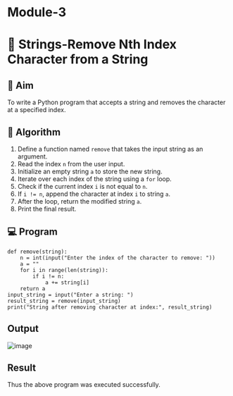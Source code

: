 # Module-3
# 🧹 Strings-Remove Nth Index Character from a String

## 🎯 Aim
To write a Python program that accepts a string and removes the character at a specified index.

## 🧠 Algorithm
1. Define a function named `remove` that takes the input string as an argument.
2. Read the index `n` from the user input.
3. Initialize an empty string `a` to store the new string.
4. Iterate over each index of the string using a `for` loop.
5. Check if the current index `i` is not equal to `n`.
6. If `i != n`, append the character at index `i` to string `a`.
7. After the loop, return the modified string `a`.
8. Print the final result.

## 💻 Program
```
def remove(string):
    n = int(input("Enter the index of the character to remove: "))
    a = "" 
    for i in range(len(string)):
        if i != n:
            a += string[i]
    return a
input_string = input("Enter a string: ")
result_string = remove(input_string)
print("String after removing character at index:", result_string)

```
## Output
![image](https://github.com/user-attachments/assets/68b4b9c3-3c7b-4990-abc4-cfe1a93f7e2d)

## Result
Thus the above program was executed successfully.

